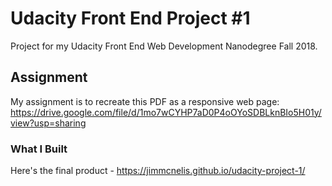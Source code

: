 # Udacity Front End Project #1
Project for my Udacity Front End Web Development Nanodegree Fall 2018.

## Assignment
My assignment is to recreate this PDF as a responsive web page:
https://drive.google.com/file/d/1mo7wCYHP7aD0P4oOYoSDBLknBIo5H01y/view?usp=sharing

### What I Built
Here's the final product - https://jimmcnelis.github.io/udacity-project-1/